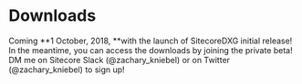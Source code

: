 # Downloads

Coming **1 October, 2018, **with the launch of SitecoreDXG initial release! In the meantime, you can access the downloads by joining the private beta! DM me on Sitecore Slack \(@zachary\_kniebel\) or on Twitter \(@zachary\_kniebel\) to sign up!

